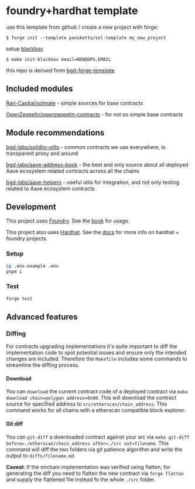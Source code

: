 # foundry+hardhat template

use this template from github / create a new project with forge:

```shell
$ forge init --template panukettu/sol-template my_new_project
```

setup [blackbox](https://github.com/StackExchange/blackbox#installation-instructions)

```shell
$ make init-blackbox email=NEW@GPG.EMAIL
```

this repo is derived from [bgd-forge-template](https://github.com/bgd-labs/bgd-forge-template)

## Included modules

[Rari-Capital/solmate](https://github.com/Rari-Capital/solmate) - simple sources for base contracts

[OpenZeppelin/openzeppelin-contracts](https://github.com/OpenZeppelin/openzeppelin-contracts-upgradeable) - for not so simple base contracts

## Module recommendations

[bgd-labs/solidity-utils](https://github.com/bgd-labs/solidity-utils) - common contracts we use everywhere, ie transparent proxy and around

[bgd-labs/aave-address-book](https://github.com/bgd-labs/aave-address-book) - the best and only source about all deployed Aave ecosystem related contracts across all the chains

[bgd-labs/aave-helpers](https://github.com/bgd-labs/aave-helpers) - useful utils for integration, and not only testing related to Aave ecosystem contracts

## Development

This project uses [Foundry](https://getfoundry.sh). See the [book](https://book.getfoundry.sh) for usage.

This project also uses [Hardhat](https://hardhat.org/). See the [docs](https://hardhat.org/hardhat-runner/docs/advanced/hardhat-and-foundry) for more info on hardhat + foundry projects.

### Setup

```sh
cp .env.example .env
pnpm i
```

### Test

```sh
forge test
```

## Advanced features

### Diffing

For contracts upgrading implementations it's quite important to diff the implementation code to spot potential issues and ensure only the intended changes are included.
Therefore the `Makefile` includes some commands to streamline the diffing process.

#### Download

You can `download` the current contract code of a deployed contract via `make download chain=polygon address=0x00`. This will download the contract source for specified address to `src/etherscan/chain_address`. This command works for all chains with a etherscan compatible block explorer.

#### Git diff

You can `git-diff` a downloaded contract against your src via `make git-diff before=./etherscan/chain_address after=./src out=filename`. This command will diff the two folders via git patience algorithm and write the output to `diffs/filename.md`.

**Caveat**: If the onchain implementation was verified using flatten, for generating the diff you need to flatten the new contract via `forge flatten` and supply the flattened file instead fo the whole `./src` folder.

